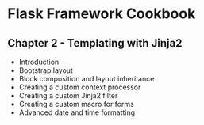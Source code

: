 # Flask Framework Cookbook

## Chapter 2 - Templating with Jinja2

* Introduction
* Bootstrap layout
* Block composition and layout inheritance
* Creating a custom context processor
* Creating a custom Jinja2 filter
* Creating a custom macro for forms
* Advanced date and time formatting